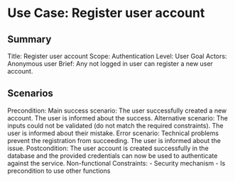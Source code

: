 # Use Case: Register user account

## Summary

Title: Register user account
Scope: Authentication
Level: User Goal
Actors: Anonymous user
Brief: Any not logged in user can register a new user account.

## Scenarios

Precondition:
Main success scenario: The user successfully created a new account. The user is informed about the success.
Alternative scenario: The inputs could not be validated (do not match the required constraints). The user is informed about their mistake.
Error scenario: Technical problems prevent the registration from succeeding. The user is informed about the issue.
Postcondition: The user account is created successfully in the database and the provided credentials can now be used to authenticate against the service.
Non-functional Constraints: 
	- Security mechanism
	- Is precondition to use other functions
